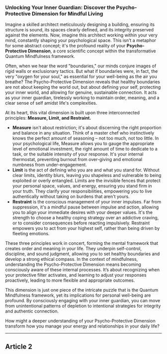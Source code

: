 ###  Unlocking Your Inner Guardian: Discover the Psycho-Protective Dimension for Mindful Living
Imagine a skilled architect meticulously designing a building, ensuring its structure is sound, its spaces clearly defined, and its integrity preserved against the elements. Now, imagine this architect working within your very mind, constantly shaping your psychological space. This isn't a metaphor for some abstract concept; it's the profound reality of your **Psycho-Protective Dimension**, a core scientific concept within the transformative Quantum Mindfulness framework.

Often, when we hear the word "boundaries," our minds conjure images of rigid walls or exclusionary tactics. But what if boundaries were, in fact, the very "oxygen for your soul," as essential for your well-being as the air you breathe? The Psycho-Protective Dimension reveals that healthy boundaries are not about keeping the world out, but about defining your self, protecting your inner world, and allowing for genuine, sustainable connection. It acts as your inner guardian, tirelessly working to maintain order, meaning, and a clear sense of self amidst life's complexities.

At its heart, this vital dimension is built upon three interconnected principles: **Measure, Limit, and Restraint.**

*   **Measure** isn't about restriction; it's about discerning the right proportion and balance in any situation. Think of a master chef who instinctively knows the perfect amount of seasoning – not too much, not too little. In your psychological life, Measure allows you to gauge the appropriate level of emotional investment, the right amount of time to dedicate to a task, or the suitable intensity of your response. It's your internal thermostat, preventing burnout from over-giving and emotional numbness from under-engagement.
*   **Limit** is the act of defining who you are and what you stand for. Without clear limits, identity blurs, leaving you shapeless and vulnerable to being exploited or overly entangled. Limits are the invisible fences that protect your personal space, values, and energy, ensuring you stand firm in your truth. They clarify your responsibilities, empowering you to live authentically without taking on burdens that aren't yours.
*   **Restraint** is the conscious management of your inner impulses. Far from suppression, it's a mindful pause between impulse and action, allowing you to align your immediate desires with your deeper values. It's the strength to choose a healthy coping strategy over an addictive craving, or to consider consequences before reacting impulsively. Restraint empowers you to act from your highest self, rather than being driven by fleeting emotions.

These three principles work in concert, forming the mental framework that creates order and meaning in your life. They underpin self-control, discipline, and sound judgment, allowing you to set healthy boundaries and develop a strong ethical compass. In the context of mindfulness, understanding the Psycho-Protective Dimension means becoming consciously aware of these internal processes. It’s about recognizing when your protective filter activates, and learning to adjust your responses proactively, leading to more flexible and appropriate outcomes.

This dimension is just one piece of the intricate puzzle that is the Quantum Mindfulness framework, yet its implications for personal well-being are profound. By consciously engaging with your inner guardian, you can move from unintentional patterns of depletion to intentional strategies for integrity and authentic connection.

How might a deeper understanding of your Psycho-Protective Dimension transform how you manage your energy and relationships in your daily life?

---

## Article 2